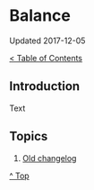 <head>
</head>

# Balance

Updated 2017-12-05

[< Table of Contents][0]

## Introduction

Text

## Topics

1. [Old changelog][1]

[^ Top][99]

[0]: ../README.md
[1]: changelog.md
[99]: README.md
